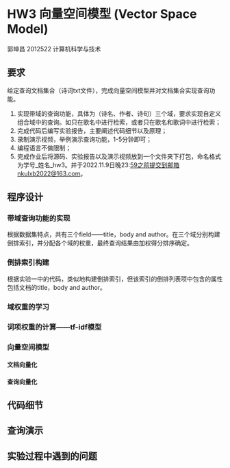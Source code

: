 # HW3 向量空间模型 (Vector Space Model)

郭坤昌 2012522 计算机科学与技术

## 要求

 给定查询文档集合（诗词txt文件），完成向量空间模型并对文档集合实现查询功能。

1. 实现带域的查询功能，具体为（诗名、作者、诗句）三个域，要求实现⾃定义组合域中的查询。如只在歌名中进⾏检索，或者只在歌名和歌词中进⾏检索；
2. 完成代码后编写实验报告，主要阐述代码细节以及原理；
3. 录制演⽰视频，举例演⽰查询功能，1-5分钟即可；
4. 编程语⾔不做限制；
5. 完成作业后将源码、实验报告以及演⽰视频放到⼀个文件夹下打包，命名格式为学号_姓名_hw3。并于2022.11.9⽇晚23:59之前提交到邮箱nkulxb2022@163.com。

## 程序设计

### 带域查询功能的实现

根据数据集特点，共有三个field——title，body and author。在三个域分别构建倒排索引，并分配各个域的权重，最终查询结果由加权得分排序确定。

### 倒排索引构建

根据实验一中的代码，类似地构建倒排索引，但该索引的倒排列表项中包含的属性包括文档的title，body and author。

### 域权重的学习



### 词项权重的计算——tf-idf模型



### 向量空间模型

#### 文档向量化

#### 查询向量化





## 代码细节



## 查询演示



## 实验过程中遇到的问题

